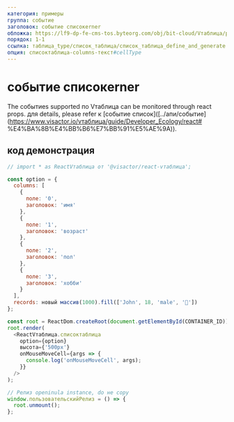 ```yaml
---
категория: примеры
группа: событие
заголовок: событие списокerner
обложка: https://lf9-dp-fe-cms-tos.byteorg.com/obj/bit-cloud/Vтаблица/preview/react-по умолчанию.png
порядок: 1-1
ссылка: таблица_type/список_таблица/список_таблица_define_and_generate
опция: списоктаблица-columns-текст#cellType
---
```


# событие списокerner

The событиеs supported по Vтаблица can be monitored through react props. для details, please refer к [событие список]([../апи/событие](https://www.visactor.io/vтаблица/guide/Developer_Ecology/react# %E4%BA%8B%E4%BB%B6%E7%BB%91%E5%AE%9A)).

## код демонстрация

```javascript liveдемонстрация template=vтаблица-react
// import * as ReactVтаблица от '@visactor/react-vтаблица';

const option = {
  columns: [
    {
      поле: '0',
      заголовок: 'имя'
    },
    {
      поле: '1',
      заголовок: 'возраст'
    },
    {
      поле: '2',
      заголовок: 'пол'
    },
    {
      поле: '3',
      заголовок: 'хобби'
    }
  ],
  records: новый массив(1000).fill(['John', 18, 'male', '🏀'])
};

const root = ReactDom.createRoot(document.getElementById(CONTAINER_ID));
root.render(
  <ReactVтаблица.списоктаблица
    option={option}
    высота={'500px'}
    onMouseMoveCell={args => {
      console.log('onMouseMoveCell', args);
    }}
  />
);

// Релиз openinula instance, do не copy
window.пользовательскийРелиз = () => {
  root.unmount();
};
```
